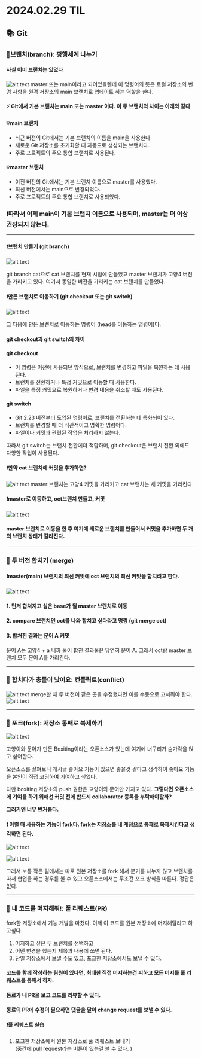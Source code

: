 # 2024.02.29 TIL

## 📚 Git
### 🚨브랜치(branch): 평행세계 나누기
#### 사실 이미 브랜치는 있었다
![alt text](./img/image58.png)
master 또는 main이라고 되어있을텐데 이 명령어의 뜻은 로컬 저장소의 변경 사항을 원격 저장소의 main 브랜치로 업데이트 하는 역할을 한다.


#### ⚡️ Git에서 기본 브랜치는 main 또는 master 이다. 이 두 브랜치의 차이는 아래와 같다
#### 💡main 브랜치
- 최근 버전의 Git에서는 기본 브랜치의 이름을 main을 사용한다.
- 새로운 Git 저장소를 초기화할 때 자동으로 생성되는 브랜치다.
- 주로 프로젝트의 주요 통합 브랜치로 사용된다.

#### 💡master 브랜치
- 이전 버전의 Git에서는 기본 브랜치 이름으로 master를 사용했다.
- 최신 버전에서는 main으로 변경되었다.
- 주로 프로젝트의 주요 통합 브랜치로 사용되었다.

### ❗️따라서 이제 main이 기본 브랜치 이름으로 사용되며, master는 더 이상 권장되지 않는다. 

---
#### ❗️브랜치 만들기 (git branch)
![alt text](./img/image59.png)

git branch cat으로 cat 브랜치를 현재 시점에 만들었고 master 브랜치가 고양4 버전을 가리키고 있다. 여기서 동일한 버전을 가리키는 cat 브랜치를 만들었다. 

#### ❗️만든 브랜치로 이동하기 (git checkout 또는 git switch)

![alt text](./img/image60.png)

그 다음에 만든 브랜치로 이동하는 명령어 (head를 이동하는 명령어)다.

#### git checkout과 git switch의 차이
#### git checkout
- 이 명령은 이전에 사용되던 방식으로, 브랜치를 변경하고 파일을 복원하는 데 사용된다.
- 브랜치를 전환하거나 특정 커밋으로 이동할 때 사용한다.
- 파일을 특정 커밋으로 복원하거나 변경 내용을 취소할 때도 사용된다.
#### git switch
- Git 2.23 버전부터 도입된 명령어로, 브랜치를 전환하는 데 특화되어 있다.
- 브랜치를 변경할 때 더 직관적이고 명확한 명령어다.
- 파일이나 커밋과 관련된 작업은 처리하지 않는다.

따라서 git switch는 브랜치 전환에더 적합하며, git checkout은 브랜치 전환 외에도 다양한 작업이 사용된다.

#### ❗️만약 cat 브랜치에 커밋을 추가하면?
![alt text](./img/image61.png)
master 브랜치는 고양4 커밋을 가리키고 cat 브랜치는 새 커밋을 가리킨다. 

#### ❗️master로 이동하고, oct브랜치 만들고, 커밋
![alt text](./img/image62.png)
#### master 브랜치로 이동을 한 후 여기에 새로운 브랜치를 만들어서 커밋을 추가하면 두 개의 브랜치 상태가 갈라진다.

---
### 🚨 두 버전 합치기 (merge)
#### ❗️master(main) 브랜치의 최신 커밋에 oct 브랜치의 최신 커밋을 합치려고 한다.
![alt text](./img/image63.png)
#### 1. 먼저 합쳐지고 싶은 base가 될 master 브랜치로 이동
#### 2. compare 브랜치인 oct를 나와 합치고 싶다라고 명령 (git merge oct)
#### 3. 합쳐진 결과는 문어 A 커밋
문어 A는 고양4 + a 니까 둘이 합친 결과물은 당연히 문어 A. 그래서 oct랑 master 브랜치 모두 문어 A를 가리킨다.

---
### 🚨 합치다가 충돌이 났어요: 컨플릭트(conflict)
![alt text](./img/image64.png)
merge할 때 두 버전이 같은 곳을 수정했다면 이를 수동으로 고쳐줘야 한다.
![alt text](./img/image65.png)

---
### 🚨 포크(fork): 저장소 통째로 복제하기
![alt text](./img/image66.png)

고양이와 문어가 만든 Boxiting이라는 오픈소스가 있는데 여기에 너구리가 숟가락을 얹고 싶어한다.

오픈소스를 살펴보니 게시글 좋아요 기능이 있으면 좋을것 같다고 생각하여 좋아요 기능을 본인이 직접 코딩하여 기여하고 싶었다.

다만 boxiting 저장소의 push 권한은 고양이와 문어만 가지고 있다. **그렇다면 오픈소스에 기여를 하기 위해선 커밋 전에 반드시 collaborator 등록을 부탁해야할까?**

**그러기엔 너무 번거롭다.**

#### ❗️ 이럴 때 사용하는 기능이 fork다. fork는 저장소를 내 계정으로 통째로 복제시킨다고 생각하면 된다.

![alt text](./img/image67.png)

![alt text](./img/image68.png)

그래서 보통 작은 팀에서는 따로 원본 저장소를 fork 해서 분기를 나누지 않고 브랜치를 따서 협업을 하는 경우를 볼 수 있고 오픈소스에서는 무조건 포크 방식을 따른다. 정답은 없다.

---
### 🚨 내 코드를 머지해줘!: 풀 리퀘스트(PR)

fork한 저장소에서 기능 개발을 마쳤다. 이제 이 코드를 원본 저장소에 머지해달라고 하고싶다.

1. 머지하고 싶은 두 브랜치를 선택하고
2. 어떤 변경을 했는지 제목과 내용에 쓰면 된다.
3. 단일 저장소에서 보낼 수도 있고, 포크한 저장소에서도 보낼 수 있다.

#### 코드를 함께 작성하는 팀원이 있다면, 최대한 직접 머지하는건 피하고 모든 머지를 풀 리퀘스트를 통해서 하자.
#### 동료가 내 PR을 보고 코드를 리뷰할 수 있다.
#### 동료의 PR에 수정이 필요하면 댓글을 달아 change request를 보낼 수 있다.

#### ❗️풀 리퀘스트 실습
1. 포크한 저장소에서 원본 저장소로 풀 리퀘스트 보내기<br>
(중간에 pull request라는 버튼이 있는걸 볼 수 있다. )
